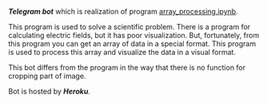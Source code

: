 ***Telegram bot*** which is realization of program [array_processing.ipynb](https://github.com/nikuznetsov/code_examples/blob/master/array_processing.ipynb "array_processing.ipynb").

This program is used to solve a scientific problem. There is a program for calculating electric fields, but it has poor visualization. But, fortunately, from this program you can get an array of data in a special format. This program is used to process this array and visualize the data in a visual format.

This bot differs from the program in the way that there is no function for cropping part of image.

Bot is hosted by ***Heroku***.
